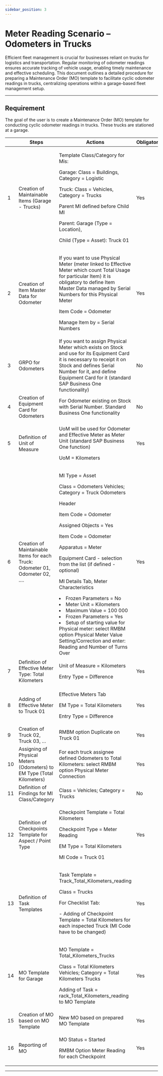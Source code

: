 ```yaml
---
sidebar_position: 3
---
```


# Meter Reading Scenario – Odometers in Trucks

Efficient fleet management is crucial for businesses reliant on trucks for logistics and transportation. Regular monitoring of odometer readings ensures accurate tracking of vehicle usage, enabling timely maintenance and effective scheduling. This document outlines a detailed procedure for preparing a Maintenance Order (MO) template to facilitate cyclic odometer readings in trucks, centralizing operations within a garage-based fleet management setup.

---

## Requirement

The goal of the user is to create a Maintenance Order (MO) template for conducting cyclic odometer readings in trucks. These trucks are stationed at a garage.

| | Steps | Actions | Obligatory | .mp4|
| --- | --- | --- | --- | --- |
| 1 | Creation of Maintainable Items (Garage - Trucks) | <p>Template Class/Category for Mis:</p> <p>Garage: Class = Buildings, Category = Logistic</p> <p>Truck: Class = Vehicles, Category = Trucks</p> <p>Parent MI defined before Child MI</p> <p>Parent: Garage (Type = Location),</p> <p>Child (Type = Asset): Truck 01</p> | Yes | [Step 01](https://youtu.be/fcH6puby7Us?si=IRcgqd-w24OCnzHb) |
| 2 | Creation of Item Master Data for Odometer | <p>If you want to use Physical Meter (meter linked to Effective Meter which count Total Usage for particular Item) it is obligatory to define Item Master Data managed by Serial Numbers for this Physical Meter</p> <p>Item Code = Odometer</p> <p>Manage Item by = Serial Numbers</p> | Yes | [Step 02](https://youtu.be/rrU-HJCYMSI?si=RHlXTajP-MxYA1Cw) |
| 3 | GRPO for Odometers | If you want to assign Physical Meter which exists on Stock and use for its Equipment Card it is necessary to receipt it on Stock and defines Serial Number for it, and define Equipment Card for it (standard SAP Business One functionality) | No | [Step 03](https://youtu.be/r8ZqxYIi7Zs?si=V_zygRHDGNcsFOuU) |
| 4 | Creation of Equipment Card for Odometers | For Odometer existing on Stock with Serial Number. Standard Business One functionality | No | [Step 04](https://youtu.be/7Ahu25sv9t0?si=mjcjGyK6mOXK6GEZ) |
| 5 | Definition of Unit of Measure | <p>UoM will be used for Odometer and Effective Meter as Meter Unit (standard SAP Business One function)</p> <p>UoM = Kilometers</p> | Yes | [Step 05](https://youtu.be/tvzSpkWXChM?si=P_RItjBZv5bsGUpv) |
| 6 | Creation of Maintainable Items for each Truck: Odometer 01, Odometer 02, …. | <p>MI Type = Asset</p> <p>Class = Odometers Vehicles; Category = Truck Odometers</p> <p>Header</p> <p>Item Code = Odometer</p> <p>Assigned Objects = Yes</p> <p>Item Code = Odometer</p> <p>Apparatus = Meter</p> <p>Equipment Card - selection from the list (if defined - optional)</p> <p>MI Details Tab, Meter Characteristics</p> <li>Frozen Parameters = No</li> <li>Meter Unit = Kilometers</li> <li>Maximum Value = 100 000</li> <li>Frozen Parameters = Yes</li> <li>Setup of starting value for Physical meter: select RMBM option Physical Meter Value Setting/Correction and enter: Reading and Number of Turns Over</li> | Yes | [Step 06](https://youtu.be/DxrdB7AgOh0?si=sPYm62IBEiLXDzAB) |
| 7 | Definition of Effective Meter Type: Total Kilometers | <p>Unit of Measure = Kilometers</p> <p>Entry Type = Difference</p> | Yes | [Step 07](https://youtu.be/DtsBzgOQZRM?si=S_5KVryUf2Fb41jg) |
| 8 | Adding of Effective Meter to Truck 01 | <p>Effective Meters Tab</p> <p>EM Type = Total Kilometers</p> <p>Entry Type = Difference</p> | Yes | [Step 08](https://youtu.be/WnBJ-XWN80k?si=PXc7qZHVLEUA2uqe) |
| 9 | Creation of Truck 02, Truck 03, … | RMBM option Duplicate on Truck 01 | Yes | [Step 09](https://youtu.be/l3OBeV4Tpg4?si=NjunjpEj3PTpJjv6) |
| 10 | Assigning of Physical Meters (Odometers) to EM Type (Total Kilometers) | For each truck assignee defined Odometers to Total Kilometers: select RMBM option Physical Meter Connection | Yes | [Step 10](https://youtu.be/vjKu3Aodu-4?si=7hf1jouKiBT6-Cpz) |
| 11 | Definition of Findings for MI Class/Category | Class = Vehicles; Category = Trucks | No | [Step 11](https://youtu.be/S02fWwW4ci8?si=oKzUAotzNZ_yKsSq) |
| 12 | Definition of Checkpoints Template for Aspect / Point Type | <p>Checkpoint Template = Total Kilometers</p> <p>Checkpoint Type = Meter Reading</p> <p>EM Type = Total Kilometers</p> <p>MI Code = Truck 01</p> | Yes | [Step 12](https://youtu.be/S0N_Ocd_IB4?si=2iUDY0ZNAyLxXMWq) |
| 13 | Definition of Task Templates | <p>Task Template = Track_Total_Kilometers_reading</p> <p>Class = Trucks</p> <p>For Checklist Tab:</p> <p>- Adding of Checkpoint Template = Total Kilometers for each inspected Truck (MI Code have to be changed)</p> | Yes | [Step 13](https://youtu.be/FO0PD3Tgi2s?si=MgrcIi3o686CGjkm) |
| 14 | MO Template for Garage | <p>MO Template = Total_Kilometers_Trucks</p> <p>Class = Total Kilometers Vehicles; Category = Total Kilometers Trucks</p> <p>Adding of Task = rack_Total_Kilometers_reading to MO Template</p> | Yes | [Step 14](https://youtu.be/L_jk_cFbwwE?si=Q0AGjZUSjtQY_s3V) |
| 15 | Creation of MO based on MO Template | New MO based on prepared MO Template | Yes | [Step 15](https://youtu.be/fD57W9KCSfU?si=H4bGfJJk1zX7WNQ3) |
| 16 | Reporting of MO | <p>MO Status = Started</p> <p>RMBM Option Meter Reading for each Checkpoint</p> | Yes | [Step 16](https://youtu.be/w5VebwtvBMs?si=amrkxRpcoUWUxhQi) |

---
